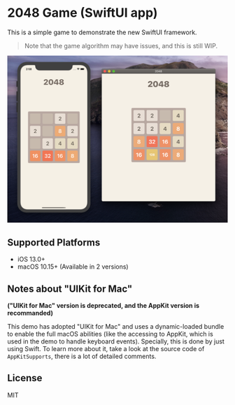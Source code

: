 #  2048 Game (SwiftUI app)

This is a simple game to demonstrate the new SwiftUI framework.

> Note that the game algorithm may have issues, and this is still WIP.

![Screenshot](Screenshot.png)

## Supported Platforms

* iOS 13.0+
* macOS 10.15+ (Available in 2 versions)

## Notes about "UIKit for Mac"

**("UIKit for Mac" version is deprecated, and the AppKit version is recommanded)**

This demo has adopted "UIKit for Mac" and uses a dynamic-loaded bundle to enable the full macOS abilities (like the accessing to AppKit, which is used in the demo to handle keyboard events). Specially, this is done by just using Swift. To learn more about it, take a look at the source code of `AppKitSupports`, there is a lot of detailed comments.  

## License

MIT
